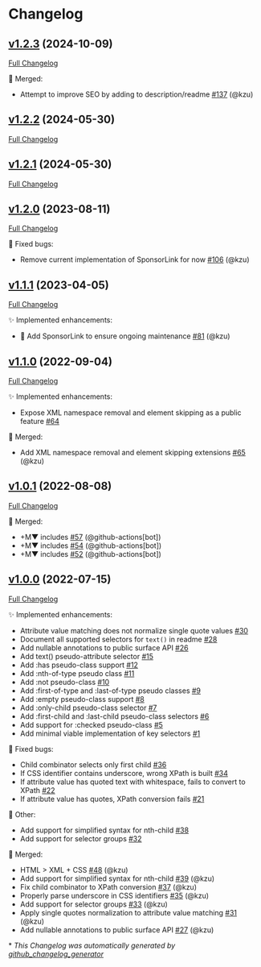 # Changelog

## [v1.2.3](https://github.com/devlooped/Web/tree/v1.2.3) (2024-10-09)

[Full Changelog](https://github.com/devlooped/Web/compare/v1.2.2...v1.2.3)

:twisted_rightwards_arrows: Merged:

- Attempt to improve SEO by adding to description/readme [\#137](https://github.com/devlooped/Web/pull/137) (@kzu)

## [v1.2.2](https://github.com/devlooped/Web/tree/v1.2.2) (2024-05-30)

[Full Changelog](https://github.com/devlooped/Web/compare/v1.2.1...v1.2.2)

## [v1.2.1](https://github.com/devlooped/Web/tree/v1.2.1) (2024-05-30)

[Full Changelog](https://github.com/devlooped/Web/compare/v1.2.0...v1.2.1)

## [v1.2.0](https://github.com/devlooped/Web/tree/v1.2.0) (2023-08-11)

[Full Changelog](https://github.com/devlooped/Web/compare/v1.1.1...v1.2.0)

:bug: Fixed bugs:

- Remove current implementation of SponsorLink for now [\#106](https://github.com/devlooped/Web/pull/106) (@kzu)

## [v1.1.1](https://github.com/devlooped/Web/tree/v1.1.1) (2023-04-05)

[Full Changelog](https://github.com/devlooped/Web/compare/v1.1.0...v1.1.1)

:sparkles: Implemented enhancements:

- 💟 Add SponsorLink to ensure ongoing maintenance [\#81](https://github.com/devlooped/Web/pull/81) (@kzu)

## [v1.1.0](https://github.com/devlooped/Web/tree/v1.1.0) (2022-09-04)

[Full Changelog](https://github.com/devlooped/Web/compare/v1.0.1...v1.1.0)

:sparkles: Implemented enhancements:

- Expose XML namespace removal and element skipping as a public feature [\#64](https://github.com/devlooped/Web/issues/64)

:twisted_rightwards_arrows: Merged:

- Add XML namespace removal and element skipping extensions [\#65](https://github.com/devlooped/Web/pull/65) (@kzu)

## [v1.0.1](https://github.com/devlooped/Web/tree/v1.0.1) (2022-08-08)

[Full Changelog](https://github.com/devlooped/Web/compare/v1.0.0...v1.0.1)

:twisted_rightwards_arrows: Merged:

- +M▼ includes [\#57](https://github.com/devlooped/Web/pull/57) (@github-actions[bot])
- +M▼ includes [\#54](https://github.com/devlooped/Web/pull/54) (@github-actions[bot])
- +M▼ includes [\#52](https://github.com/devlooped/Web/pull/52) (@github-actions[bot])

## [v1.0.0](https://github.com/devlooped/Web/tree/v1.0.0) (2022-07-15)

[Full Changelog](https://github.com/devlooped/Web/compare/23dbc1d83526813ee629825930bdda91276be196...v1.0.0)

:sparkles: Implemented enhancements:

- Attribute value matching does not normalize single quote values [\#30](https://github.com/devlooped/Web/issues/30)
- Document all supported selectors for `text()` in readme [\#28](https://github.com/devlooped/Web/issues/28)
- Add nullable annotations to public surface API [\#26](https://github.com/devlooped/Web/issues/26)
- Add text\(\) pseudo-attribute selector [\#15](https://github.com/devlooped/Web/issues/15)
- Add :has pseudo-class support [\#12](https://github.com/devlooped/Web/issues/12)
- Add :nth-of-type pseudo class [\#11](https://github.com/devlooped/Web/issues/11)
- Add :not pseudo-class [\#10](https://github.com/devlooped/Web/issues/10)
- Add :first-of-type and :last-of-type pseudo classes [\#9](https://github.com/devlooped/Web/issues/9)
- Add :empty pseudo-class support [\#8](https://github.com/devlooped/Web/issues/8)
- Add :only-child pseudo-class selector [\#7](https://github.com/devlooped/Web/issues/7)
- Add :first-child and :last-child pseudo-class selectors [\#6](https://github.com/devlooped/Web/issues/6)
- Add support for :checked pseudo-class [\#5](https://github.com/devlooped/Web/issues/5)
- Add minimal viable implementation of key selectors [\#1](https://github.com/devlooped/Web/issues/1)

:bug: Fixed bugs:

- Child combinator selects only first child [\#36](https://github.com/devlooped/Web/issues/36)
- If CSS identifier contains underscore, wrong XPath is built [\#34](https://github.com/devlooped/Web/issues/34)
- If attribute value has quoted text with whitespace, fails to convert to XPath [\#22](https://github.com/devlooped/Web/issues/22)
- If attribute value has quotes, XPath conversion fails [\#21](https://github.com/devlooped/Web/issues/21)

:hammer: Other:

- Add support for simplified syntax for nth-child [\#38](https://github.com/devlooped/Web/issues/38)
- Add support for selector groups [\#32](https://github.com/devlooped/Web/issues/32)

:twisted_rightwards_arrows: Merged:

- HTML \> XML + CSS [\#48](https://github.com/devlooped/Web/pull/48) (@kzu)
- Add support for simplified syntax for nth-child [\#39](https://github.com/devlooped/Web/pull/39) (@kzu)
- Fix child combinator to XPath conversion [\#37](https://github.com/devlooped/Web/pull/37) (@kzu)
- Properly parse underscore in CSS identifiers [\#35](https://github.com/devlooped/Web/pull/35) (@kzu)
- Add support for selector groups [\#33](https://github.com/devlooped/Web/pull/33) (@kzu)
- Apply single quotes normalization to attribute value matching [\#31](https://github.com/devlooped/Web/pull/31) (@kzu)
- Add nullable annotations to public surface API [\#27](https://github.com/devlooped/Web/pull/27) (@kzu)



\* *This Changelog was automatically generated by [github_changelog_generator](https://github.com/github-changelog-generator/github-changelog-generator)*
